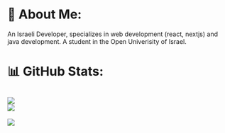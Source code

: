 # 💫 About Me:
An Israeli Developer, specializes in web development (react, nextjs) and java development.
A student in the Open Univerisity of Israel.

# 📊 GitHub Stats:
![](https://github-readme-streak-stats.herokuapp.com/?user=Strike24&theme=dark&hide_border=true)<br/>
![](https://github-readme-stats.vercel.app/api/top-langs/?username=Strike24&theme=dark&hide_border=true&include_all_commits=true&count_private=true&layout=compact)
---
[![](https://visitcount.itsvg.in/api?id=Strike24&icon=2&color=0)](https://visitcount.itsvg.in)

